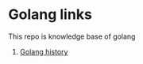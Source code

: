 # Golang links
This repo is knowledge base of golang
1. [Golang history](https://github.com/ASUTinc/golanglinks/tree/master/history)